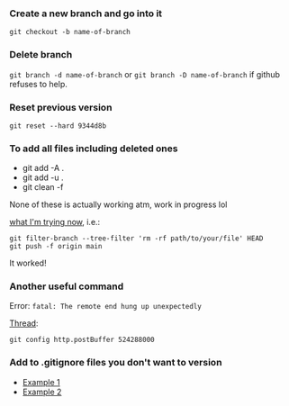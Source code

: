 ### Create a new branch and go into it
```
git checkout -b name-of-branch
```
### Delete branch
```git branch -d name-of-branch``` or ```git branch -D name-of-branch``` if github refuses to help.

### Reset previous version
```
git reset --hard 9344d8b
```

### To add all files including deleted ones
* git add -A . 
* git add -u .
* git clean -f

None of these is actually working atm, work in progress lol

[what I'm trying now](https://stackoverflow.com/questions/45342654/failing-to-push-to-github-this-exceeds-githubs-file-size-limit), i.e.:
```
git filter-branch --tree-filter 'rm -rf path/to/your/file' HEAD
git push -f origin main
```
It worked!

### Another useful command
Error: ```fatal: The remote end hung up unexpectedly```

[Thread](https://stackoverflow.com/questions/15240815/git-fatal-the-remote-end-hung-up-unexpectedly):
```
git config http.postBuffer 524288000
```

### Add to .gitignore files you don't want to version

* [Example 1](https://github.com/annacuomo/TenK10K_analyses_HPC/blob/main/.gitignore)
* [Example 2](https://github.com/annacuomo/CellRegMap_analyses/blob/main/.gitignore)
